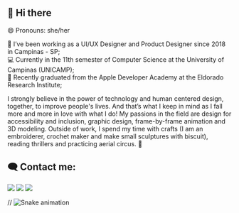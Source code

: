 ## 👋 Hi there

😄   Pronouns: she/her

🎨   I’ve been working as a UI/UX Designer and Product Designer since 2018 in Campinas - SP;  
💻   Currently in the 11th semester of Computer Science at the University of Campinas (UNICAMP);  
🍎   Recently graduated from the Apple Developer Academy at the Eldorado Research Institute;  

I strongly believe in the power of technology and human centered design, together, to improve people's lives. And that’s what I keep in mind as I fall more and more in love with what I do!
My passions in the field are design for accessibility and inclusion, graphic design, frame-by-frame animation and 3D modeling.
Outside of work, I spend my time with crafts (I am an embroiderer, crochet maker and make small sculptures with biscuit), reading thrillers and practicing aerial circus. 🤍

## 🗨️ Contact me:

<a href="https://instagram.com/ccmls" target="_blank"><img src="https://img.shields.io/badge/-Instagram-%23E4405F?style=for-the-badge&logo=instagram&logoColor=white" target="_blank"></a>
<a href = "mailto:camila.porfirio@gmail.com"><img src="https://img.shields.io/badge/Gmail-D14836?style=for-the-badge&logo=gmail&logoColor=white" target="_blank"></a>
<a href="https://www.linkedin.com/in/cmls" target="_blank"><img src="https://img.shields.io/badge/-LinkedIn-%230077B5?style=for-the-badge&logo=linkedin&logoColor=white" target="_blank"></a>   
</div>

// ![Snake animation](https://github.com/cmls/cmls/blob/output/github-contribution-grid-snake.svg)
